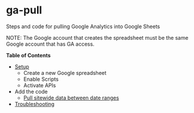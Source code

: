 # ga-pull
Steps and code for pulling Google Analytics into Google Sheets

NOTE: The Google account that creates the spreadsheet must be the same Google account that has GA access.

**Table of Contents**
- [Setup](setup.md)
  - Create a new Google spreadsheet
  - Enable Scripts
  - Activate APIs
- Add the code
  - [Pull sitewide data between date ranges](sitewide-by-dates.md)
- [Troubleshooting](troubleshooting.md)
